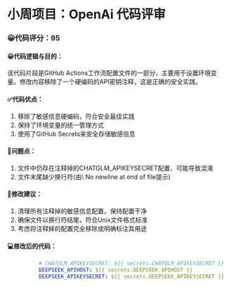 # 小周项目：OpenAi 代码评审
### 😀代码评分：95
#### 😀代码逻辑与目的：
该代码片段是GitHub Actions工作流配置文件的一部分，主要用于设置环境变量。修改内容移除了一个硬编码的API密钥注释，这是正确的安全实践。
#### ✅代码优点：
1. 移除了敏感信息硬编码，符合安全最佳实践
2. 保持了环境变量的统一管理方式
3. 使用了GitHub Secrets来安全存储敏感信息
#### 🤔问题点：
1. 文件中仍存在注释掉的CHATGLM_APIKEYSECRET配置，可能导致混淆
2. 文件末尾缺少换行符(由\ No newline at end of file提示)
#### 🎯修改建议：
1. 清理所有注释掉的敏感信息配置，保持配置干净
2. 确保文件以换行符结尾，符合Unix文件格式标准
3. 考虑将注释掉的配置完全移除或明确标注其用途
#### 💻修改后的代码：
```yaml
          # CHATGLM_APIKEYSECRET: ${{ secrets.CHATGLM_APIKEYSECRET }}
          DEEPSEEK_APIHOST: ${{ secrets.DEEPSEEK_APIHOST }}
          DEEPSEEK_APIKEYSECRET: ${{ secrets.DEEPSEEK_APIKEYSECRET }}
```
